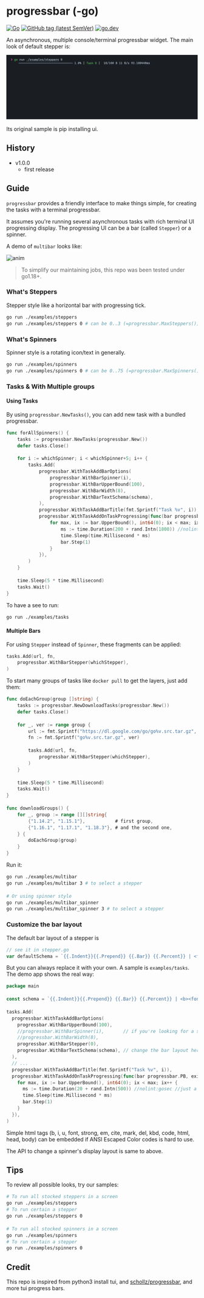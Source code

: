 # progressbar (-go)

[![Go](https://github.com/hedzr/progressbar/actions/workflows/go.yml/badge.svg)](https://github.com/hedzr/progressbar/actions/workflows/go.yml)
[![GitHub tag (latest SemVer)](https://img.shields.io/github/tag/hedzr/progressbar.svg?label=release)](https://github.com/hedzr/progressbar/releases)
[![go.dev](https://img.shields.io/badge/go-dev-green)](https://pkg.go.dev/github.com/hedzr/progressbar)

An asynchronous, multiple console/terminal progressbar widget. The main look of default stepper is:

![stepper-0](https://github.com/hzimg/blog-pics/blob/master/Picsee/stepper-0.mov.webp?raw=true)

Its original sample is pip installing ui.

## History

- v1.0.0
  - first release

## Guide

`progressbar` provides a friendly interface to make things simple,
for creating the tasks with a terminal progressbar.

It assumes you're running several asynchronous tasks with
rich terminal UI progressing display. The progressing UI can
be a bar (called `Stepper`) or a spinner.

A demo of `multibar` looks like:

![anim](https://github.com/hzimg/blog-pics/blob/master/Picsee/Screen%20Recording%202023-01-20%20at%2018.52.29.webp?raw=true)

> To simplify our maintaining jobs, this repo was been tested under go1.18+.

### What's Steppers

Stepper style like a horizontal bar with progressing tick.

```bash
go run ./examples/steppers
go run ./examples/steppers 0 # can be 0..3 (=progressbar.MaxSteppers())
```

### What's Spinners

Spinner style is a rotating icon/text in generally.

```bash
go run ./examples/spinners
go run ./examples/spinners 0 # can be 0..75 (=progressbar.MaxSpinners())
```

### Tasks & With Multiple groups

#### Using Tasks

By using `progressbar.NewTasks()`, you can add new task with a bundled progressbar.

```go
func forAllSpinners() {
	tasks := progressbar.NewTasks(progressbar.New())
	defer tasks.Close()

	for i := whichSpinner; i < whichSpinner+5; i++ {
		tasks.Add(
			progressbar.WithTaskAddBarOptions(
				progressbar.WithBarSpinner(i),
				progressbar.WithBarUpperBound(100),
				progressbar.WithBarWidth(8),
				progressbar.WithBarTextSchema(schema),
			),
			progressbar.WithTaskAddBarTitle(fmt.Sprintf("Task %v", i)),
			progressbar.WithTaskAddOnTaskProgressing(func(bar progressbar.PB, exitCh <-chan struct{}) {
				for max, ix := bar.UpperBound(), int64(0); ix < max; ix++ {
					ms := time.Duration(200 + rand.Intn(1800)) //nolint:gosec //just a demo
					time.Sleep(time.Millisecond * ms)
					bar.Step(1)
				}
			}),
		)
	}

	time.Sleep(5 * time.Millisecond)
	tasks.Wait()
}
```

To have a see to run:

```bash
go run ./examples/tasks
```

#### Multiple Bars

For using `Stepper` instead of `Spinner`, these fragments can be applied:

```go
tasks.Add(url, fn,
	progressbar.WithBarStepper(whichStepper),
)
```

To start many groups of tasks like `docker pull` to get the layers, just add them:

```go
func doEachGroup(group []string) {
	tasks := progressbar.NewDownloadTasks(progressbar.New())
	defer tasks.Close()

	for _, ver := range group {
		url := fmt.Sprintf("https://dl.google.com/go/go%v.src.tar.gz", ver)
		fn := fmt.Sprintf("go%v.src.tar.gz", ver)

		tasks.Add(url, fn,
			progressbar.WithBarStepper(whichStepper),
		)
	}

	time.Sleep(5 * time.Millisecond)
	tasks.Wait()
}

func downloadGroups() {
	for _, group := range [][]string{
		{"1.14.2", "1.15.1"},           # first group,
		{"1.16.1", "1.17.1", "1.18.3"}, # and the second one,
	} {
		doEachGroup(group)
	}
}
```

Run it:

```bash
go run ./examples/multibar
go run ./examples/multibar 3 # to select a stepper

# Or using spinner style
go run ./examples/multibar_spinner
go run ./examples/multibar_spinner 3 # to select a stepper
```

### Customize the bar layout

The default bar layout of a stepper is

```go
// see it in stepper.go
var defaultSchema = `{{.Indent}}{{.Prepend}} {{.Bar}} {{.Percent}} | <font color="green">{{.Title}}</font> | {{.Current}}/{{.Total}} {{.Speed}} {{.Elapsed}} {{.Append}}`
```

But you can always replace it with your own. A sample is `examples/tasks`. The demo app shows the real way:

```go
package main

const schema = `{{.Indent}}{{.Prepend}} {{.Bar}} {{.Percent}} | <b><font color="green">{{.Title}}</font></b> {{.Append}}`

tasks.Add(
  progressbar.WithTaskAddBarOptions(
    progressbar.WithBarUpperBound(100),
    //progressbar.WithBarSpinner(i),       // if you're looking for a spinner instead stepper
    //progressbar.WithBarWidth(8),
    progressbar.WithBarStepper(0),
    progressbar.WithBarTextSchema(schema), // change the bar layout here
  ),
  // ...
  progressbar.WithTaskAddBarTitle(fmt.Sprintf("Task %v", i)),
  progressbar.WithTaskAddOnTaskProgressing(func(bar progressbar.PB, exitCh <-chan struct{}) {
    for max, ix := bar.UpperBound(), int64(0); ix < max; ix++ {
      ms := time.Duration(20 + rand.Intn(500)) //nolint:gosec //just a demo
      time.Sleep(time.Millisecond * ms)
      bar.Step(1)
    }
  }),
)
```

Simple html tags (b, i, u, font, strong, em, cite, mark, del, kbd, code, html, head, body) can be embedded if ANSI Escaped Color codes is hard to use.

The API to change a spinner's display layout is same to above.

## Tips

To review all possible looks, try our samples:

```bash
# To run all stocked steppers in a screen
go run ./examples/steppers
# To run certain a stepper
go run ./examples/steppers 0

# To run all stocked spinners in a screen
go run ./examples/spinners
# To run certain a stepper
go run ./examples/spinners 0
```

## Credit

This repo is inspired from python3 install tui, and
[schollz/progressbar](https://github.com/schollz/progressbar), and more tui progress bars.
